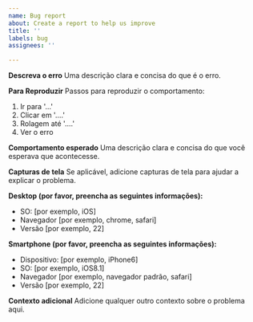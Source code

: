 ```yaml
---
name: Bug report
about: Create a report to help us improve
title: ''
labels: bug
assignees: ''

---
```


**Descreva o erro**
Uma descrição clara e concisa do que é o erro.

**Para Reproduzir**
Passos para reproduzir o comportamento:

1. Ir para '...'
2. Clicar em '....'
3. Rolagem até '....'
4. Ver o erro

**Comportamento esperado**
Uma descrição clara e concisa do que você esperava que acontecesse.

**Capturas de tela**
Se aplicável, adicione capturas de tela para ajudar a explicar o problema.

**Desktop (por favor, preencha as seguintes informações):**

- SO: [por exemplo, iOS]
- Navegador [por exemplo, chrome, safari]
- Versão [por exemplo, 22]

**Smartphone (por favor, preencha as seguintes informações):**

- Dispositivo: [por exemplo, iPhone6]
- SO: [por exemplo, iOS8.1]
- Navegador [por exemplo, navegador padrão, safari]
- Versão [por exemplo, 22]

**Contexto adicional**
Adicione qualquer outro contexto sobre o problema aqui.